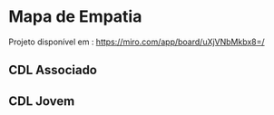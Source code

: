 # Mapa de Empatia

Projeto disponível em : https://miro.com/app/board/uXjVNbMkbx8=/

## CDL Associado

## CDL Jovem
